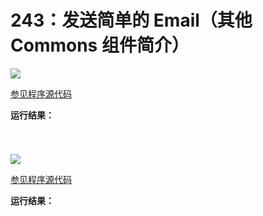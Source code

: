 # 243：发送简单的 Email（其他 Commons 组件简介）

<img src="http://image.renkaigis.com/keepcoding/2018010101.png">

<a href="https://github.com/renkaigis/KeepCoding/tree/master/2018/01/01" target="_blank">参见程序源代码</a>

**运行结果：**

```java

```

# 

<img src="http://image.renkaigis.com/keepcoding/2018010101.png">

<a href="https://github.com/renkaigis/KeepCoding/tree/master/2018/01/01" target="_blank">参见程序源代码</a>

**运行结果：**

```java

```

